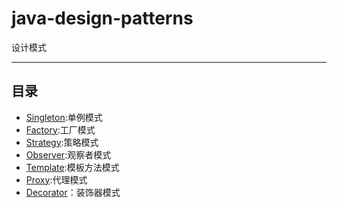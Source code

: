 # java-design-patterns
设计模式

-----------------------
## 目录

- [Singleton](/src/com/design/singleton/):单例模式
- [Factory](/src/com/design/factory/):工厂模式
- [Strategy](src/com/design/strategy/):策略模式
- [Observer](src/com/design/observer/):观察者模式
- [Template](src/com/design/template/):模板方法模式
- [Proxy](src/com/design/proxy/):代理模式
- [Decorator](src/com/design/decorator/)：装饰器模式



